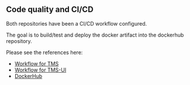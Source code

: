 ## Code quality and CI/CD

Both repositories have been a CI/CD workflow configured. 

The goal is to build/test and deploy the docker artifact into the dockerhub repository.

Please see the references here:

- [Workflow for TMS](https://raw.githubusercontent.com/marcosperanza/tms/master/.github/workflows/docker-image.yml)
- [Workflow for TMS-UI](https://raw.githubusercontent.com/marcosperanza/tms-ui/master/.github/workflows/node.js.yml)
- [DockerHub](https://hub.docker.com/u/marcosperanza79)
